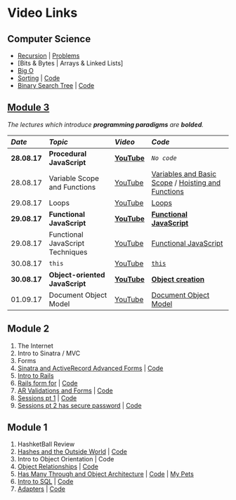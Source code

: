# Video Links

## Computer Science
- [Recursion](https://www.youtube.com/watch?v=Ggg0ANKsKCo&feature=youtu.be) | [Problems](https://github.com/alexgriff/wdf_recursion_exercises)
- [Bits & Bytes | Arrays & Linked Lists]
- [Big O](https://www.youtube.com/watch?v=M5kZTcggpNQ&feature=youtu.be)
- [Sorting](http://youtu.be/-7UAHaPbick) | [Code](https://github.com/alexgriff/intro-to-sorting)
- [Binary Search Tree](http://youtu.be/-AQ8L2n8G5Y) | [Code](https://github.com/learn-co-curriculum/intro-bst)


## [Module 3](https://www.youtube.com/playlist?list=PLc6AmvC5ZybwTFv0VzvpVuxhHsbKpxi_H "web-071717 YouTube playlist")

_The lectures which introduce **programming paradigms** are **bolded**._

| _Date_ | _Topic_ | _Video_ | _Code_ |
| :--- | :---- | :---- | :--- |
| **28.08.17** | **Procedural JavaScript** | [**YouTube**](https://www.youtube.com/watch?v=Hyx70iCpwTE&feature=youtu.be "Procedural JavaScript on YouTube") | *`No code`*
| 28.08.17 | Variable Scope and Functions | [YouTube](https://youtu.be/COdFHDiRHjs "Variable Scope and Functions on YouTube") | [Variables and Basic Scope](https://gist.github.com/timothylevi/01153db601219ba3976f95ef7082880e "Variables and Basic Scope gist") / [Hoisting and Functions](https://gist.github.com/timothylevi/2dbce774df28b1b44c95780cc2e24046 "Hoisting and Functions gist")
| 29.08.17 | Loops | [YouTube](https://youtu.be/TDXdTUTFddc "Loops on YouTube") | [Loops](https://github.com/learn-co-students/web-071717/tree/master/06-functional-javascript "Loops code on GitHub")
| **29.08.17** | **Functional JavaScript** | [**YouTube**](https://youtu.be/1fz463UFwzE "Higher order functions and closure lecture on YouTube") | [**Functional JavaScript**](https://github.com/learn-co-students/web-071717/tree/master/06-functional-javascript "Functional JavaScript code on GitHub")
| 29.08.17 | Functional JavaScript Techniques | [YouTube](https://youtu.be/ynK8FRRzuLo "Module and IIFE lecture on YouTube") | [Functional JavaScript](https://github.com/learn-co-students/web-071717/tree/master/06-functional-javascript "Functional JavaScript Techniques code on GitHub")
| 30.08.17 | `this` | [YouTube](https://youtu.be/s0xDomKwADE "`this` and Object Creation lecture on YouTube") | [`this`](https://github.com/learn-co-students/web-071717/blob/master/07-object-oriented-javascript/this.js "`this` code on GitHub")
| **30.08.17** | **Object-oriented JavaScript** | [**YouTube**](https://youtu.be/HJJp98w1tJg "Object-oriented JavaScript lecture on YouTube") | [**Object creation**](https://github.com/learn-co-students/web-071717/blob/master/07-object-oriented-javascript/this.js "Object creation code on GitHub")
| 01.09.17 | Document Object Model | [YouTube](http://youtu.be/HviM4evf5C4 "Document Object Model lecture on YouTube") | [Document Object Model](https://github.com/learn-co-students/web-071717/tree/master/08-the-dom "Document Object Model code on GitHub")

## Module 2
1. The Internet
2. Intro to Sinatra / MVC
3. Forms
4. [Sinatra and ActiveRecord Advanced Forms](https://www.youtube.com/watch?v=VT3GHwaf-LI) | [Code](https://github.com/learn-co-curriculum/sinatra-forms-with-ar-associations-071717)
5. [Intro to Rails](https://www.youtube.com/watch?v=qDyw3M6DuJ8)
6. [Rails form for](https://www.youtube.com/watch?v=BRL91h1iu70) | [Code](https://github.com/learn-co-curriculum/071717-rails-form-for)
7. [AR Validations and Forms](https://www.youtube.com/watch?v=u1yYuRN981Y) | [Code](https://github.com/learn-co-curriculum/web-071717-student-lister-02)
8. [Sessions pt 1](https://www.youtube.com/watch?v=jlbc83eFrfg) | [Code](https://github.com/learn-co-curriculum/web-071717-student-lister-02)
9. [Sessions pt 2 has secure password](https://www.youtube.com/watch?v=dJLoBylvPRw) | [Code](https://github.com/learn-co-curriculum/web-071717-student-lister-02)

## Module 1
1. HashketBall Review
2. [Hashes and the Outside World](https://youtu.be/Jw1CFyqv66E) |  [Code](https://github.com/learn-co-students/web-071717/tree/master)
3. Intro to Object Orientation | Code
4. [Object Relationships](https://www.youtube.com/watch?v=WWiIn43oMFs&feature=youtu.be) | [Code](https://github.com/learn-co-curriculum/oo-ruby-relationships-web-071717)
5. [Has Many Through and Object Architecture](https://www.youtube.com/watch?v=TcuLsROjws8) | [Code](https://github.com/learn-co-curriculum/oo-ruby-relationships-web-071717) | [My Pets](https://github.com/learn-co-curriculum/my-pets-modules-redo-071717)
6. [Intro to SQL](https://www.youtube.com/watch?v=URy0ox_VjGs) | [Code](https://github.com/learn-co-curriculum/intro-to-sql-lecture-web-071717)
7. [Adapters](https://www.youtube.com/watch?v=eJ9bVC3NClE) | [Code](https://github.com/learn-co-curriculum/adapters-web-071717)
